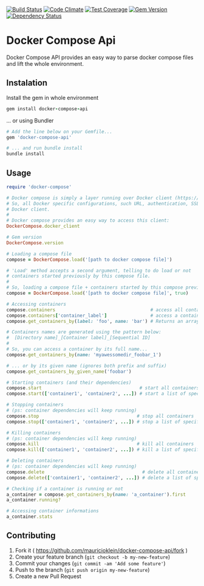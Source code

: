 [![Build Status](https://travis-ci.org/mauricioklein/docker-compose-api.svg?branch=develop)](https://travis-ci.org/mauricioklein/docker-compose-api)
[![Code Climate](https://codeclimate.com/github/mauricioklein/docker-compose-api/badges/gpa.svg)](https://codeclimate.com/github/mauricioklein/docker-compose-api)
[![Test Coverage](https://codeclimate.com/github/mauricioklein/docker-compose-api/badges/coverage.svg)](https://codeclimate.com/github/mauricioklein/docker-compose-api/coverage)
[![Gem Version](https://badge.fury.io/rb/docker-compose-api.svg)](https://badge.fury.io/rb/docker-compose-api)
[![Dependency Status](https://gemnasium.com/badges/github.com/mauricioklein/docker-compose-api.svg)](https://gemnasium.com/github.com/mauricioklein/docker-compose-api)

# Docker Compose Api

Docker Compose API provides an easy way to parse docker compose files and lift the whole environment.

## Instalation

Install the gem in whole environment

```ruby
gem install docker-compose-api
```

... or using Bundler

```ruby
# Add the line below on your Gemfile...
gem 'docker-compose-api'

# ... and run bundle install
bundle install
```

## Usage

```ruby
require 'docker-compose'

# Docker compose is simply a layer running over Docker client (https://github.com/swipely/docker-api).
# So, all Docker specific configurations, such URL, authentication, SSL, etc, must be made directly on
# Docker client.
#
# Docker compose provides an easy way to access this client:
DockerCompose.docker_client

# Gem version
DockerCompose.version

# Loading a compose file
compose = DockerCompose.load('[path to docker compose file]')

# 'Load' method accepts a second argument, telling to do load or not
# containers started previously by this compose file.
#
# So, loading a compose file + containers started by this compose previously
compose = DockerCompose.load('[path to docker compose file]', true)

# Accessing containers
compose.containers                                   # access all containers
compose.containers['container_label']                # access a container by its label (DEPRECATED)
compose.get_containers_by(label: 'foo', name: 'bar') # Returns an array of all containers with label = 'foo' and name = bar

# Containers names are generated using the pattern below:
#  [Directory name]_[Container label]_[Sequential ID]
#
# So, you can access a container by its full name...
compose.get_containers_by(name: 'myawessomedir_foobar_1')

# ... or by its given name (ignores both prefix and suffix)
compose.get_containers_by_given_name('foobar')

# Starting containers (and their dependencies)
compose.start                                    # start all containers
compose.start(['container1', 'container2', ...]) # start a list of specific containers

# Stopping containers
# (ps: container dependencies will keep running)
compose.stop                                    # stop all containers
compose.stop(['container1', 'container2', ...]) # stop a list of specific containers

# Killing containers
# (ps: container dependencies will keep running)
compose.kill                                    # kill all containers
compose.kill(['container1', 'container2', ...]) # kill a list of specific containers

# Deleting containers
# (ps: container dependencies will keep running)
compose.delete                                    # delete all containers
compose.delete(['container1', 'container2', ...]) # delete a list of specific containers

# Checking if a container is running or not
a_container = compose.get_containers_by(name: 'a_container').first
a_container.running?

# Accessing container informations
a_container.stats
```

## Contributing

1. Fork it ( https://github.com/mauricioklein/docker-compose-api/fork )
2. Create your feature branch (`git checkout -b my-new-feature`)
3. Commit your changes (`git commit -am 'Add some feature'`)
4. Push to the branch (`git push origin my-new-feature`)
5. Create a new Pull Request

